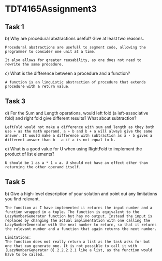 # TDT4165Assignment3

## Task 1
b) Why are procedural abstractions useful?  Give at least two reasons.

```
Procedural abstractions are usefull to segment code, allowing the programmer to consider one unit at a time.

It also allows for greater reusability, as one does not need to rewrite the same procedure.
```

c) What is the difference between a procedure and a function?

```
A function is an linguistic abstraction of procedure that extends procedure with a return value.
```

## Task 3
d) For the Sum and Length operations, would left fold (a left-associative fold) and right fold give different results?  What about subtraction?

```
LeftFold would not make a difference with sum and length as they both use + as the math operand. a + b and b + a will always give the same answer. It would make a difference with subtraction as a - b gives a different answer than b - a if a is not equal to b.
```

e) What is a good value for U when using RightFold to implement the product of list elements?

```
U should be 1 as a * 1 = a. U should not have an effect other than returning the other operand itself.
```

## Task 5
b) Give a high-level description of your solution and point out any limitations you find relevant.

```
The function as I have implemented it returns the input number and a function wrapped in a tuple. The function is equivalent to the LazyNumberGenerator function but has no output. Instead the input is replaced by changing the actual implimentation with one calling the LazyNumberGenerator with the next number to return, so that it returns the relevant number and a function that again returns the next number. 

Limitations:
The function does not really return a list as the task asks for but one that can generate one. It is not possible to call it with {LazyNumberGenerator 0}.2.2.2.2.1 like a list, as the function would have to be called.
```